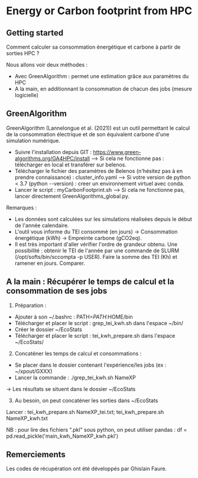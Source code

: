 # Energy or Carbon footprint from HPC



## Getting started

Comment calculer sa consommation énergétique et carbone à partir de sorties HPC ?

Nous allons voir deux méthodes :
- Avec GreenAlgorithm : permet une estimation grâce aux paramètres du HPC
- A la main, en additionnant la consommation de chacun des jobs (mesure logicielle)

## GreenAlgorithm

GreenAlgorithm (Lannelongue et al. (2021)) est un outil permettant le calcul de la consommation électrique et de son équivalent carbone d'une simulation numérique.

- Suivre l'installation depuis GIT : https://www.green-algorithms.org/GA4HPC/install
    --> Si cela ne fonctionne pas : télécharger en local et transférer sur belenos.
- Télécharger le fichier des paramètres de Belenos (n'hésitez pas à en prendre connaissance) : cluster_info.yaml
    --> Si votre version de python < 3.7 (python --version) : creer un environnement virtuel avec conda.
- Lancer le script : myCarbonFootprint.sh 
    --> Si cela ne fonctionne pas, lancer directement GreenAlgorithms_global.py.


Remarques :

- Les données sont calculées sur les simulations réalisées depuis le début de l'année calendaire.
- L'outil vous informe du TEI consommé (en jours) → Consommation énergétique (kWh) → Empreinte carbone (gCO2eq).
- Il est très important d'aller vérifier l'ordre de grandeur obtenu. Une possibilité :  obtenir le TEI de l'année par une commande de SLURM (/opt/softs/bin/sccompta -p USER). Faire la somme des TEI (Kh) et ramener en jours. Comparer.


## A la main : Récupérer le temps de calcul et la consommation de ses jobs

1) Préparation :

- Ajouter à son ~/.bashrc : PATH=$PATH:$HOME/bin
- Télécharger et placer le script : grep_tei_kwh.sh dans l'espace ~/bin/
- Créer le dossier ~/EcoStats
- Télécharger et placer le script : tei_kwh_prepare.sh dans l'espace ~/EcoStats/


2) Concaténer les temps de calcul et consommations :

- Se placer dans le dossier contenant l'expérience/les jobs (ex : ~/xpout/GXXX)
- Lancer la commande : ./grep_tei_kwh.sh NameXP

→ Les résultats se situent dans le dossier ~/EcoStats


3) Au besoin, on peut concaténer les sorties dans ~/EcoStats

Lancer : tei_kwh_prepare.sh NameXP_tei.txt; tei_kwh_prepare.sh NameXP_kwh.txt

NB : pour lire des fichiers ".pkl" sous python, on peut utiliser pandas : df = pd.read_pickle('main_kwh_NameXP_kwh.pkl')

## Remerciements
Les codes de récupération ont été développés par Ghislain Faure.
